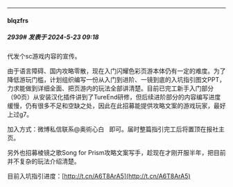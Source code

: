 ﻿
*****

####  blqzfrs  
##### 2939#       发表于 2024-5-23 09:18

代发个sc游戏内容的宣传。

由于语言障碍、国内攻略零散，现在入门闪耀色彩页游本体仍有一定的难度。为了降低游玩门槛，计划组织编写一份从入门到进阶、一镜到底的入坑指引图文PPT，力求能做到详细全面、把页游内的玩法全部讲清楚。目前已完工新手入门部分（90页）从安装汉化插件讲到了TureEnd研修，但后续进阶部分的内容编写进度缓慢，仍有很多不足和空缺之处，因此在此招募能提供攻略文案的游戏玩家，最好上过g7。

加入方式：微博私信联系@奥術心白   即可。届时整篇指引完工后将置顶在报社主页。

另外也招募棱镜之歌​Song for Prism攻略文案写手，趁现在才刚开服半年，把目前并不复杂的玩法介绍清楚。

目前入坑指引进度：[http://t.cn/A6T8ArA5](http://t.cn/A6T8ArA5)

